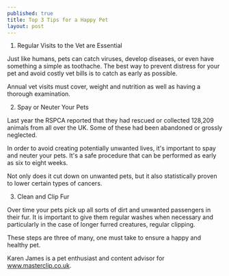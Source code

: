 ```yaml
---
published: true
title: Top 3 Tips for a Happy Pet
layout: post
---
```

1. Regular Visits to the Vet are Essential

Just like humans, pets can catch viruses, develop diseases, or even have something a simple as toothache. The best way to prevent distress for your pet and avoid costly vet bills is to catch as early as possible. 

Annual vet visits must cover, weight and nutrition as well as having a thorough examination.

2. Spay or Neuter Your Pets 

Last year the RSPCA reported that they had rescued or collected 128,209 animals from all over the UK. Some of these had been abandoned or grossly neglected. 
 
In order to avoid creating potentially unwanted lives, it's important to spay and neuter your pets. It's a safe procedure that can be performed as early as six to eight weeks. 

Not only does it cut down on unwanted pets, but it also statistically proven to lower certain types of cancers. 

3. Clean and Clip Fur

Over time your pets pick up all sorts of dirt and unwanted passengers in their fur.  It is important to give them regular washes when necessary and particularly in the case of longer furred creatures, regular clipping. 

These steps are three of many, one must take to ensure a happy and healthy pet. 

Karen James is a pet enthusiast and content advisor for www.masterclip.co.uk. 